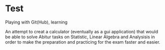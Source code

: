 # Test
Playing with Git(Hub), learning

An attempt to creat a calculator (eventually as a gui application) that would be able to solve Abitur tasks on Statistic, Linear Algebra and Analysisis in order to make the preparation and practicing for the exam faster and easier. 
